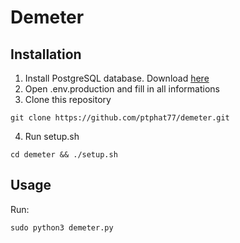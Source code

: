 Demeter
======

## Installation
1. Install PostgreSQL database. Download [here](https://www.postgresql.org/download/)
2. Open .env.production and fill in all informations
3. Clone this repository
```
git clone https://github.com/ptphat77/demeter.git
```
4. Run setup.sh
```
cd demeter && ./setup.sh
```

## Usage
Run:
```
sudo python3 demeter.py
```

